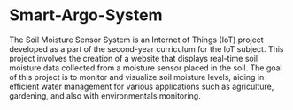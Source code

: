 # Smart-Argo-System
The Soil Moisture Sensor System is an Internet of Things (IoT) project developed as a part of the second-year curriculum for the IoT subject. This project involves the creation of a website that displays real-time soil moisture data collected from a moisture sensor placed in the soil. The goal of this project is to monitor and visualize soil moisture levels, aiding in efficient water management for various applications such as agriculture, gardening, and also with environmentals monitoring.

